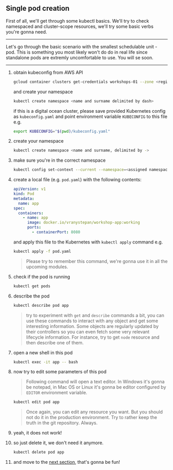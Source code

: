 ## Single pod creation

First of all, we'll get through some kubectl basics. We'll try to check namespaced
and cluster-scope resources, we'll try some basic verbs you're gonna need.

---

Let's go through the basic scenario with the smallest schedulable unit - pod. This is something you most likely won't do do in real life
since standalone pods are extremly uncomfortable to use. You will se
soon.

---

1. obtain kubeconfig from AWS API

    ```bash
    gcloud container clusters get-credentials workshops-01 --zone <region> --project <gcp project id>
    ```

    and create your namespace

    ```bash
    kubectl create namespace <name and surname delimited by dash>
    ```

    if this is a digital ocean cluster, please save provided Kubernetes config as
    `kubeconfig.yaml` and point environment variable `KUBECONFIG` to this file e.g.

    ```bash
    export KUBECONFIG="$(pwd)/kubeconfig.yaml"
    ```

2. create your namespace

    ```bash
    kubectl create namespace <name and surname, delimited by ->
    ```

3. make sure you're in the correct namespace

    ```bash
    kubectl config set-context --current --namespace=<assigned namespace>
    ```

4. create a local file (e.g. `pod.yaml`) with the following contents:

    ```yaml
    apiVersion: v1
    kind: Pod
    metadata:
      name: app
    spec:
      containers:
        - name: app
          image: docker.io/vranystepan/workshop-app:working
          ports:
            - containerPort: 8080
    ```

    and apply this file to the Kubernetes with `kubectl apply` command e.g.

    ```bash
    kubectl apply -f pod.yaml
    ``` 

    > Please try to remember this command, we're gonna use it in all the upcoming
    > modules.

5. check if the pod is running

    ```bash
    kubectl get pods
    ```

6. describe the pod

    ```bash
    kubectl describe pod app
    ```

    > try to experiment with `get` and `describe` commands a bit,
    > you can use these commands to interact with any object and
    > get some interesting information. Some objects are regularly
    > updated by their controllers so you can even fetch some
    > very relevant lifecycle information. For instance, try to
    > get `node` resource and then describe one of them.

7. open a new shell in this pod

    ```bash
    kubectl exec -it app -- bash
    ```

8. now try to edit some parameters of this pod

    > Following command will open a text editor. In Windows it's gonna be
    > notepad, in Mac OS or Linux it's gonna be editor configured by
    > `EDITOR` environment variable.

    ```bash
    kubectl edit pod app
    ```

    > Once again, you can edit any resource you want. But you should not do it
    > in the production environment. Try to rather keep the truth in the
    > git repository. Always.

9. yeah, it does not work!

10. so just delete it, we don't need it anymore.

    ```bash
    kubectl delete pod app
    ```

11. and move to the [next section](./01_deployment.md), that's gonna be fun!
